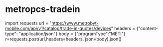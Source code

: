 # metropcs-tradein
import requests
url = "https://www.metrobyt-mobile.com/api/v1/catalog/trade-in-quotes/devices"
headers = {"content-type": "application/json"}
body = {"programType":"METI"}
r=requests.post(url,headers=headers, json=body).json()
